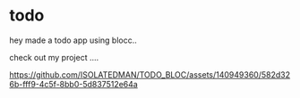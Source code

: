 # todo

hey made a todo app using blocc..

check out my  project ....



https://github.com/ISOLATEDMAN/TODO_BLOC/assets/140949360/582d326b-fff9-4c5f-8bb0-5d837512e64a







